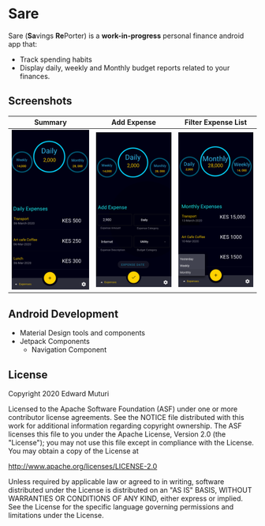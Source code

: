 # Sare
Sare (**Sa**vings **Re**Porter) is a **work-in-progress** personal finance android app that:
 * Track spending habits
 * Display daily, weekly and Monthly budget reports related to your finances.

## Screenshots
| Summary | Add Expense | Filter Expense List |
| ------- | ----------- | ------------------- |
| ![Summary](/screenshots/summary.png) | ![Add Expense](/screenshots/add_expenses.png) | ![Filter Expenses](/screenshots/filter_list.png)|

##  Android Development
* Material Design tools and components
* Jetpack Components
   * Navigation Component

## License
Copyright 2020 Edward Muturi

Licensed to the Apache Software Foundation (ASF) under one or more contributor
license agreements. See the NOTICE file distributed with this work for
additional information regarding copyright ownership. The ASF licenses this
file to you under the Apache License, Version 2.0 (the "License"); you may not
use this file except in compliance with the License. You may obtain a copy of
the License at

   http://www.apache.org/licenses/LICENSE-2.0

Unless required by applicable law or agreed to in writing, software
distributed under the License is distributed on an "AS IS" BASIS, WITHOUT
WARRANTIES OR CONDITIONS OF ANY KIND, either express or implied. See the
License for the specific language governing permissions and limitations under
the License.
